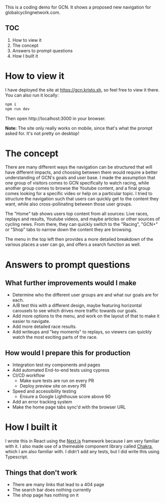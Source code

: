 This is a coding demo for GCN. It shows a proposed new navigation for globalcyclingnetwork.com. 

## TOC

1. How to view it
1. The concept
1. Answers to prompt questions
1. How I built it

# How to view it

I have deployed the site at https://gcn.kristo.sh, so feel free to view it there. You can also run it locally:

```bash
npm i
npm run dev
```
Then open http://localhost:3000 in your browser.

**Note:** The site only really works on mobile, since that's what the prompt asked for. It's not pretty on desktop!

# The concept

There are many different ways the navigation can be structured that will have different impacts, and choosing between them would require a better understanding of GCN's goals and user base. I made the assumption that one group of visitors comes to GCN specifically to watch racing, while another group comes to browse the Youtube content, and a final group comes looking for a specific video or help on a particular topic. I tried to structure the navigation such that users can quickly get to the content they want, while also cross-pollinating between those user groups. 

The "Home" tab shows users top content from all sources: Live races, replays and results, Youtube videos, and maybe articles or other sources of cycling news. From there, they can quickly switch to the "Racing", "GCN+" or "Shop" tabs to narrow down the content they are browsing.

The menu in the top left then provides a more detailed breakdown of the various places a user can go, and offers a search function as well.

# Answers to prompt questions

## What further improvements would I make

- Determine who the different user groups are and what our goals are for each.
- A/B test this with a different design, maybe featuring horizontal carousels to see which drives more traffic towards our goals.
- Add more options to the menu, and work on the layout of that to make it easier to navigate.
- Add more detailed race results.
- Add writeups and "key moments" to replays, so viewers can quickly watch the most exciting parts of the race.

## How would I prepare this for production

- Integration test my components and pages
- Add automated End-to-end tests using cypress
- CI/CD workflow
  - Make sure tests are run on every PR
  - Deploy preview site on every PR
- Speed and accessibility testing
  - Ensure a Google Lighthouse score above 90
- Add an error tracking system
- Make the home page tabs sync'd with the browser URL

# How I built it

I wrote this in React using the [Next.js](https://nextjs.org/) framework because I am very familiar with it. I also made use of a themeable component library called [Chakra](https://chakra-ui.com/), which I am also familiar with. I didn't add any tests, but I did write this using Typescript.

## Things that don't work

- There are many links that lead to a 404 page
- The search bar does nothing currently
- The shop page has nothing on it


